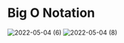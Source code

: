 # Big O Notation
 
![2022-05-04 (6)](https://user-images.githubusercontent.com/104796234/166809819-ace8111f-faee-4b9c-b97b-6e40b27ea7da.png)
![2022-05-04 (8)](https://user-images.githubusercontent.com/104796234/166810067-9ad394d4-125e-4577-9bc1-b6afcf7ff7b6.png)
